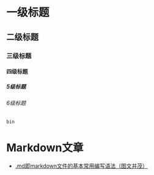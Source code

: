 # 一级标题
## 二级标题
### 三级标题
#### 四级标题
##### 5级标题
###### 6级标题

```
bin
```
# Markdown文章
* [.md即markdown文件的基本常用编写语法（图文并茂）](https://www.cnblogs.com/liugang-vip/p/6337580.html) 